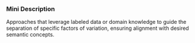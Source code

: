 ### Mini Description

Approaches that leverage labeled data or domain knowledge to guide the separation of specific factors of variation, ensuring alignment with desired semantic concepts.
